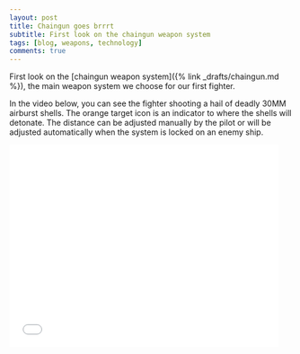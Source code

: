 ```yaml
---
layout: post
title: Chaingun goes brrrt
subtitle: First look on the chaingun weapon system
tags: [blog, weapons, technology]
comments: true
---
```


First look on the [chaingun weapon system]({% link _drafts/chaingun.md %}), the main weapon system we choose for our first fighter.

In the video below, you can see the fighter shooting a hail of deadly 30MM airburst shells. The orange target icon is an indicator to where the shells will detonate.
The distance can be adjusted manually by the pilot or will be adjusted automatically when the system is locked on an enemy ship.   
  
<iframe width="480" height="360" src="/assets/img/chaingun.webm" frameborder="0"> </iframe>
